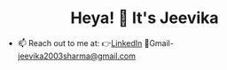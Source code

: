 <div align="center">
    <h1> Heya! 👋 It's Jeevika</h1>
</div>

- 📫 Reach out to me at:
   👉[LinkedIn](https://www.linkedin.com/in/jeevika2003sharma/)
   📧Gmail- jeevika2003sharma@gmail.com

<!---
JeevikaSharma/JeevikaSharma is a ✨ special ✨ repository because its `README.md` (this file) appears on your GitHub profile.
You can click the Preview link to take a look at your changes.
--->
